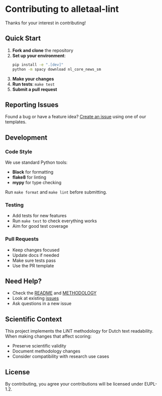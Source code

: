 # Contributing to alletaal-lint

Thanks for your interest in contributing! 

## Quick Start

1. **Fork and clone** the repository
2. **Set up your environment**:
   ```bash
   pip install -e ".[dev]"
   python -m spacy download nl_core_news_sm
   ```
3. **Make your changes**
4. **Run tests**: `make test`
5. **Submit a pull request**

## Reporting Issues

Found a bug or have a feature idea? [Create an issue](https://github.com/Amsterdam/alletaal-lint/issues/new/choose) using one of our templates.

## Development

### Code Style
We use standard Python tools:
- **Black** for formatting
- **flake8** for linting  
- **mypy** for type checking

Run `make format` and `make lint` before submitting.

### Testing
- Add tests for new features
- Run `make test` to check everything works
- Aim for good test coverage

### Pull Requests
- Keep changes focused
- Update docs if needed
- Make sure tests pass
- Use the PR template

## Need Help?

- Check the [README](README.md) and [METHODOLOGY](METHODOLOGY.md) 
- Look at existing [issues](https://github.com/Amsterdam/alletaal-lint/issues)
- Ask questions in a new issue

## Scientific Context

This project implements the LiNT methodology for Dutch text readability. When making changes that affect scoring:
- Preserve scientific validity
- Document methodology changes
- Consider compatibility with research use cases

## License

By contributing, you agree your contributions will be licensed under EUPL-1.2.
